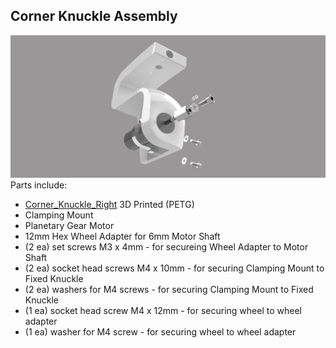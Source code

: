 ## Corner Knuckle Assembly
![Corner Knuckle Assembly](/Images/Corner_Knuckle_Assy.png?raw=true "Corner Knuckle Assembly")
Parts include:
+ [Corner_Knuckle_Right](/3d%20Prints/Corner_Knuckle_RT.stl) 3D Printed (PETG)
+ Clamping Mount
+ Planetary Gear Motor
+ 12mm Hex Wheel Adapter for 6mm Motor Shaft
+ (2 ea) set screws M3 x 4mm - for secureing Wheel Adapter to Motor Shaft
+ (2 ea) socket head screws M4 x 10mm - for securing Clamping Mount to Fixed Knuckle
+ (2 ea) washers for M4 screws - for securing Clamping Mount to Fixed Knuckle
+ (1 ea) socket head screw M4 x 12mm - for securing wheel to wheel adapter
+ (1 ea) washer for M4 screw - for securing wheel to wheel adapter
